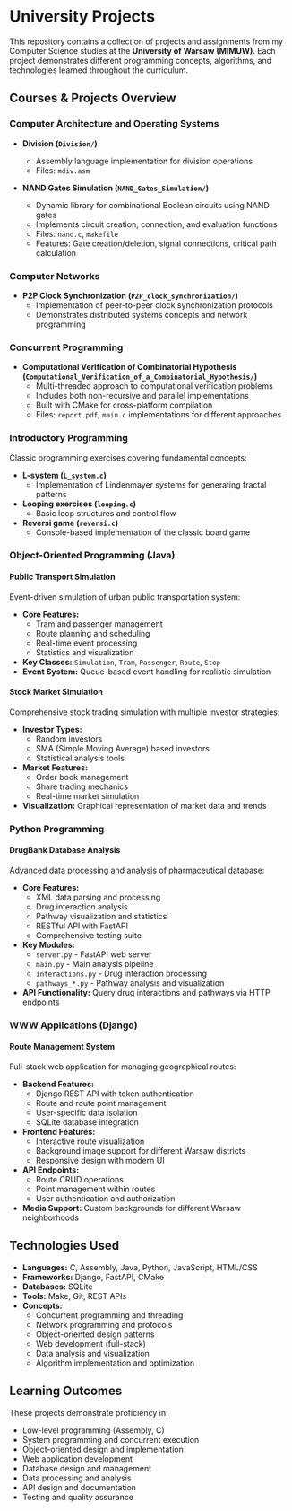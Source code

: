 # University Projects

This repository contains a collection of projects and assignments from my Computer Science studies at the **University of Warsaw (MIMUW)**. Each project demonstrates different programming concepts, algorithms, and technologies learned throughout the curriculum.

## Courses & Projects Overview

### Computer Architecture and Operating Systems
- **Division (`Division/`)**
  - Assembly language implementation for division operations
  - Files: `mdiv.asm`

- **NAND Gates Simulation (`NAND_Gates_Simulation/`)**
  - Dynamic library for combinational Boolean circuits using NAND gates
  - Implements circuit creation, connection, and evaluation functions
  - Files: `nand.c`, `makefile`
  - Features: Gate creation/deletion, signal connections, critical path calculation

### Computer Networks
- **P2P Clock Synchronization (`P2P_clock_synchronization/`)**
  - Implementation of peer-to-peer clock synchronization protocols
  - Demonstrates distributed systems concepts and network programming

### Concurrent Programming
- **Computational Verification of Combinatorial Hypothesis (`Computational_Verification_of_a_Combinatorial_Hypothesis/`)**
  - Multi-threaded approach to computational verification problems
  - Includes both non-recursive and parallel implementations
  - Built with CMake for cross-platform compilation
  - Files: `report.pdf`, `main.c` implementations for different approaches

### Introductory Programming
Classic programming exercises covering fundamental concepts:
- **L-system (`L_system.c`)**
  - Implementation of Lindenmayer systems for generating fractal patterns
- **Looping exercises (`looping.c`)**
  - Basic loop structures and control flow
- **Reversi game (`reversi.c`)**
  - Console-based implementation of the classic board game

### Object-Oriented Programming (Java)

#### Public Transport Simulation
Event-driven simulation of urban public transportation system:
- **Core Features:**
  - Tram and passenger management
  - Route planning and scheduling
  - Real-time event processing
  - Statistics and visualization
- **Key Classes:** `Simulation`, `Tram`, `Passenger`, `Route`, `Stop`
- **Event System:** Queue-based event handling for realistic simulation

#### Stock Market Simulation
Comprehensive stock trading simulation with multiple investor strategies:
- **Investor Types:**
  - Random investors
  - SMA (Simple Moving Average) based investors
  - Statistical analysis tools
- **Market Features:**
  - Order book management
  - Share trading mechanics
  - Real-time market simulation
- **Visualization:** Graphical representation of market data and trends

### Python Programming

#### DrugBank Database Analysis
Advanced data processing and analysis of pharmaceutical database:
- **Core Features:**
  - XML data parsing and processing
  - Drug interaction analysis
  - Pathway visualization and statistics
  - RESTful API with FastAPI
  - Comprehensive testing suite
- **Key Modules:**
  - `server.py` - FastAPI web server
  - `main.py` - Main analysis pipeline
  - `interactions.py` - Drug interaction processing
  - `pathways_*.py` - Pathway analysis and visualization
- **API Functionality:** Query drug interactions and pathways via HTTP endpoints

### WWW Applications (Django)

#### Route Management System
Full-stack web application for managing geographical routes:
- **Backend Features:**
  - Django REST API with token authentication
  - Route and route point management
  - User-specific data isolation
  - SQLite database integration
- **Frontend Features:**
  - Interactive route visualization
  - Background image support for different Warsaw districts
  - Responsive design with modern UI
- **API Endpoints:**
  - Route CRUD operations
  - Point management within routes
  - User authentication and authorization
- **Media Support:** Custom backgrounds for different Warsaw neighborhoods

## Technologies Used

- **Languages:** C, Assembly, Java, Python, JavaScript, HTML/CSS
- **Frameworks:** Django, FastAPI, CMake
- **Databases:** SQLite
- **Tools:** Make, Git, REST APIs
- **Concepts:** 
  - Concurrent programming and threading
  - Network programming and protocols
  - Object-oriented design patterns
  - Web development (full-stack)
  - Data analysis and visualization
  - Algorithm implementation and optimization

## Learning Outcomes

These projects demonstrate proficiency in:
- Low-level programming (Assembly, C)
- System programming and concurrent execution
- Object-oriented design and implementation
- Web application development
- Database design and management
- Data processing and analysis
- API design and documentation
- Testing and quality assurance

